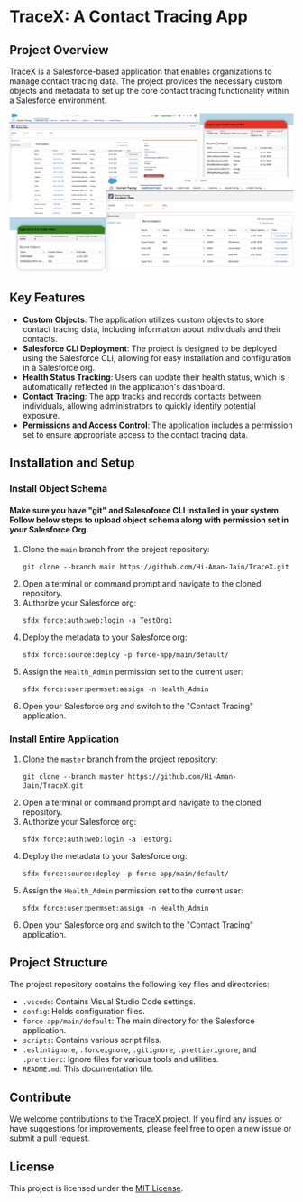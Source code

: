 # TraceX: A Contact Tracing App

## Project Overview
TraceX is a Salesforce-based application that enables organizations to manage contact tracing data. The project provides the necessary custom objects and metadata to set up the core contact tracing functionality within a Salesforce environment.

<p align="center">
  <img src="/screenshots/screenshots.png" alt="SS" width="800">
</p>

## Key Features
- **Custom Objects**: The application utilizes custom objects to store contact tracing data, including information about individuals and their contacts.
- **Salesforce CLI Deployment**: The project is designed to be deployed using the Salesforce CLI, allowing for easy installation and configuration in a Salesforce org.
- **Health Status Tracking**: Users can update their health status, which is automatically reflected in the application's dashboard.
- **Contact Tracing**: The app tracks and records contacts between individuals, allowing administrators to quickly identify potential exposure.
- **Permissions and Access Control**: The application includes a permission set to ensure appropriate access to the contact tracing data.

## Installation and Setup

### Install Object Schema

#### Make sure you have "git" and Salesoforce CLI installed in your system. Follow below steps to upload object schema along with permission set in your Salesforce Org.

1. Clone the `main` branch from the project repository:
   ```
   git clone --branch main https://github.com/Hi-Aman-Jain/TraceX.git
   ```
2. Open a terminal or command prompt and navigate to the cloned repository.
3. Authorize your Salesforce org:
   ```
   sfdx force:auth:web:login -a TestOrg1
   ```
4. Deploy the metadata to your Salesforce org:
   ```
   sfdx force:source:deploy -p force-app/main/default/
   ```
5. Assign the `Health_Admin` permission set to the current user:
   ```
   sfdx force:user:permset:assign -n Health_Admin
   ```
6. Open your Salesforce org and switch to the "Contact Tracing" application.

### Install Entire Application
1. Clone the `master` branch from the project repository:
   ```
   git clone --branch master https://github.com/Hi-Aman-Jain/TraceX.git
   ```
2. Open a terminal or command prompt and navigate to the cloned repository.
3. Authorize your Salesforce org:
   ```
   sfdx force:auth:web:login -a TestOrg1
   ```
4. Deploy the metadata to your Salesforce org:
   ```
   sfdx force:source:deploy -p force-app/main/default/
   ```
5. Assign the `Health_Admin` permission set to the current user:
   ```
   sfdx force:user:permset:assign -n Health_Admin
   ```
6. Open your Salesforce org and switch to the "Contact Tracing" application.

## Project Structure
The project repository contains the following key files and directories:

- `.vscode`: Contains Visual Studio Code settings.
- `config`: Holds configuration files.
- `force-app/main/default`: The main directory for the Salesforce application.
- `scripts`: Contains various script files.
- `.eslintignore`, `.forceignore`, `.gitignore`, `.prettierignore`, and `.prettierc`: Ignore files for various tools and utilities.
- `README.md`: This documentation file.

## Contribute
We welcome contributions to the TraceX project. If you find any issues or have suggestions for improvements, please feel free to open a new issue or submit a pull request.

## License
This project is licensed under the [MIT License](LICENSE).